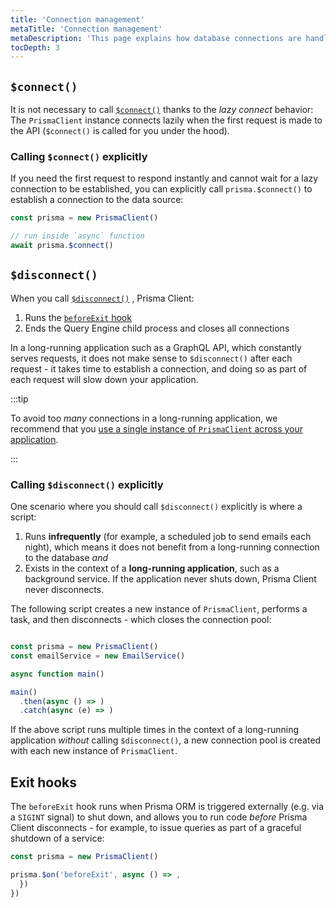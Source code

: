 ```yaml
---
title: 'Connection management'
metaTitle: 'Connection management'
metaDescription: 'This page explains how database connections are handled with Prisma Client and how to manually connect and disconnect your database.'
tocDepth: 3
---
```


## `$connect()`

It is not necessary to call [`$connect()`](/orm/reference/prisma-client-reference#connect-1) thanks to the _lazy connect_ behavior: The `PrismaClient` instance connects lazily when the first request is made to the API (`$connect()` is called for you under the hood).

### Calling `$connect()` explicitly

If you need the first request to respond instantly and cannot wait for a lazy connection to be established, you can explicitly call `prisma.$connect()` to establish a connection to the data source:

```ts
const prisma = new PrismaClient()

// run inside `async` function
await prisma.$connect()
```

## `$disconnect()`

When you call [`$disconnect()`](/orm/reference/prisma-client-reference#disconnect-1) , Prisma Client:

1. Runs the [`beforeExit` hook](#exit-hooks)
2. Ends the Query Engine child process and closes all connections

In a long-running application such as a GraphQL API, which constantly serves requests, it does not make sense to `$disconnect()` after each request - it takes time to establish a connection, and doing so as part of each request will slow down your application.

:::tip

To avoid too _many_ connections in a long-running application, we recommend that you [use a single instance of `PrismaClient` across your application](/orm/prisma-client/setup-and-configuration/instantiate-prisma-client#the-number-of-prismaclient-instances-matters).

:::

### Calling `$disconnect()` explicitly

One scenario where you should call `$disconnect()` explicitly is where a script:

1. Runs **infrequently** (for example, a scheduled job to send emails each night), which means it does not benefit from a long-running connection to the database _and_
2. Exists in the context of a **long-running application**, such as a background service. If the application never shuts down, Prisma Client never disconnects.

The following script creates a new instance of `PrismaClient`, performs a task, and then disconnects - which closes the connection pool:

```ts highlight=19;normal

const prisma = new PrismaClient()
const emailService = new EmailService()

async function main() 

main()
  .then(async () => )
  .catch(async (e) => )
```

If the above script runs multiple times in the context of a long-running application _without_ calling `$disconnect()`, a new connection pool is created with each new instance of `PrismaClient`.

## Exit hooks

The `beforeExit` hook runs when Prisma ORM is triggered externally (e.g. via a `SIGINT` signal) to shut down, and allows you to run code _before_ Prisma Client disconnects - for example, to issue queries as part of a graceful shutdown of a service:

```ts
const prisma = new PrismaClient()

prisma.$on('beforeExit', async () => ,
  })
})
```